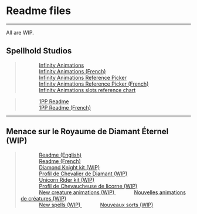 # <a name="top" id="top"></a>Readme files


<hr>


All are WIP.

## Spellhold Studios

><span style="margin-left: 50px;"><a href="https://gwendolynefreddy.github.io/docs/spellholdstudios/readme-infinityanimations.html">Infinity Animations</a></span></br>
><span style="margin-left: 50px;"><a href="https://gwendolynefreddy.github.io/docs/spellholdstudios/readme-infinityanimations-french.html">Infinity Animations (French)</a></span></br>
><span style="margin-left: 50px;"><a href="https://gwendolynefreddy.github.io/docs/spellholdstudios/ia_reference_picker_readme.html">Infinity Animations Reference Picker</a></span></br>
><span style="margin-left: 50px;"><a href="https://gwendolynefreddy.github.io/docs/spellholdstudios/ia_reference_picker_readme-french.html">Infinity Animations Reference Picker (French)</a></span></br>
><span style="margin-left: 50px;"><a href="https://gwendolynefreddy.github.io/docs/spellholdstudios/ia_animations_ref_chart.html">Infinity Animations slots reference chart</a></span>


><span style="margin-left: 50px;"><a href="https://gwendolynefreddy.github.io/docs/spellholdstudios/1pp-readme.html">1PP Readme</span></a></br>
><span style="margin-left: 50px;"><a href="https://gwendolynefreddy.github.io/docs/spellholdstudios/1pp-readme-french.html">1PP Readme (French)</a></span>


<hr>


## Menace sur le Royaume de Diamant Éternel (WIP)

><span style="margin-left: 50px;"><a href="https://gwendolynefreddy.github.io/docs/diamant_eternel/menace-readme-french.html">Readme (English)</a></span></br>
><span style="margin-left: 50px;"><a href="https://gwendolynefreddy.github.io/docs/diamant_eternel/menace-readme-french.html">Readme (French)</a></span></br>
><span style="margin-left: 50px;"><a href="https://gwendolynefreddy.github.io/docs/diamant_eternel/menace-kit1-readme-english.html">Diamond Knight kit (WIP)</a></span></br>
><span style="margin-left: 50px;"><a href="https://gwendolynefreddy.github.io/docs/diamant_eternel/menace-kit1-readme-french.html">Profil de Chevalier de Diamant (WIP)</a></span></br>
><span style="margin-left: 50px;"><a href="https://gwendolynefreddy.github.io/docs/diamant_eternel/menace-kit2-readme-english.html">Unicorn Rider kit (WIP)</a></span></br>
><span style="margin-left: 50px;"><a href="https://gwendolynefreddy.github.io/docs/diamant_eternel/menace-kit2-readme-french.html">Profil de Chevaucheuse de licorne (WIP)</a></span></br>
><span style="margin-left: 50px;"><a href="https://gwendolynefreddy.github.io/docs/diamant_eternel/menace-animations-readme-english.html">New creature animations (WIP)</span>
><span style="margin-left: 50px;"><a href="https://gwendolynefreddy.github.io/docs/diamant_eternel/menace-animations-readme-french.html">Nouvelles animations de créatures (WIP)</a></span></br>
><span style="margin-left: 50px;"><a href="https://gwendolynefreddy.github.io/docs/diamant_eternel/menace-spells-readme-english.htlm">New spells (WIP)</span>
><span style="margin-left: 50px;"><a href="https://gwendolynefreddy.github.io/docs/diamant_eternel/menace-spells-readme-french.html">Nouveaux sorts (WIP)</a></span></br>





